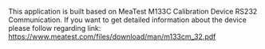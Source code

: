 This application is built based on MeaTest M133C Calibration Device RS232 Communication. 
If you want to get detailed information about the device please follow regarding link: https://www.meatest.com/files/download/man/m133cm_32.pdf
